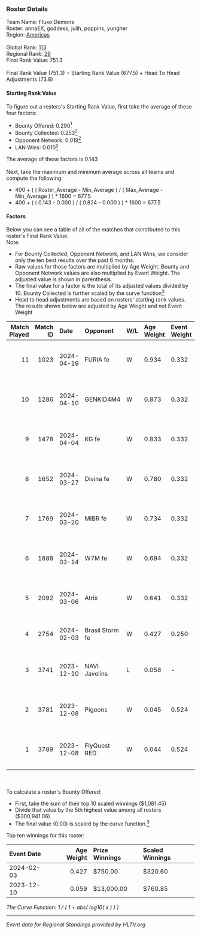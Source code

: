 ### Roster Details<br />
Team Name: Fluxo Demons<br />
Roster: annaEX, goddess, julih, poppins, yungher<br />
Region: [Americas]( ../standings_americas.md)<br />
<br />
Global Rank: [113](../standings_global.md)<br />
Regional Rank: [29]( ../standings_americas.md)<br />
Final Rank Value:  751.3<br />
<br />
Final Rank Value (751.3) = Starting Rank Value (677.5) + Head To Head Adjustments (73.8)<br />

#### Starting Rank Value<br />
To figure out a rosters's Starting Rank Value, first take the average of these four factors:<br />
- Bounty Offered: 0.290[<sup>1</sup>](#table2)
- Bounty Collected: 0.253[<sup>2</sup>](#table1)
- Opponent Network: 0.019[<sup>2</sup>](#table1)
- LAN Wins: 0.010[<sup>2</sup>](#table1)

The average of these factors is 0.143<br />
<br />
Next, take the maximum and minimum average across all teams and compute the following:<br />
- 400 + ( ( Roster_Average - Min_Average ) / ( Max_Average - Min_Average ) ) * 1600 = 677.5
- 400 + ( ( 0.143 - 0.000 ) / ( 0.824 - 0.000 ) ) * 1600 = 677.5


#### Factors<br />
Below you can see a table of all of the matches that contributed to this roster's Final Rank Value.<br />
Note:<br />

- For Bounty Collected, Opponent Network, and LAN Wins, we consider only the ten best results over the past 6 months.
- Raw values for those factors are multiplied by Age Weight. Bounty and Opponent Network values are also multiplied by Event Weight. The adjusted value is shown in parenthesis.
- The final value for a factor is the total of its adjusted values divided by 10. Bounty Collected is further scaled by the curve function[<sup>3</sup>](#curveFunction)
- Head to head adjustments are based on rosters' starting rank values. The results shown below are adjusted by Age Weight and not Event Weight
<span id="table1"></span><br />


| Match Played | Match ID | Date       | Opponent        | W/L | Age Weight | Event Weight | Bounty Collected | Opponent Network | LAN Wins  | H2H Adj. | Roster                                   |
| -: | -: | :- | :- | :- | :- | :- | :- | :- | :- | -: | :- |
|           11 |     1023 | 2024-04-19 | FURIA fe        | W   | 0.934      | 0.332        | 0.009 (0.003)    | 0.190 (0.059)    | 0 (0.000) |    14.63 | annaEX, goddess, julih, poppins, yungher |
|           10 |     1286 | 2024-04-10 | GENKID4M4       | W   | 0.873      | 0.332        | 0.004 (0.001)    | 0.048 (0.014)    | 0 (0.000) |     9.13 | annaEX, goddess, julih, poppins, yungher |
|            9 |     1478 | 2024-04-04 | KG fe           | W   | 0.833      | 0.332        | 0.003 (0.001)    | 0.022 (0.006)    | 0 (0.000) |     5.97 | annaEX, goddess, julih, poppins, yungher |
|            8 |     1652 | 2024-03-27 | Divina fe       | W   | 0.780      | 0.332        | 0.004 (0.001)    | 0.059 (0.015)    | 0 (0.000) |    10.13 | annaEX, goddess, julih, poppins, yungher |
|            7 |     1769 | 2024-03-20 | MIBR fe         | W   | 0.734      | 0.332        | 0.009 (0.002)    | 0.137 (0.033)    | 0 (0.000) |    10.74 | annaEX, goddess, julih, poppins, yungher |
|            6 |     1888 | 2024-03-14 | W7M fe          | W   | 0.694      | 0.332        | 0.004 (0.001)    | 0.090 (0.021)    | 0 (0.000) |     9.22 | annaEX, goddess, julih, poppins, yungher |
|            5 |     2092 | 2024-03-06 | Atrix           | W   | 0.641      | 0.332        | 0.005 (0.001)    | 0.136 (0.029)    | 0 (0.000) |     9.36 | annaEX, goddess, julih, poppins, yungher |
|            4 |     2754 | 2024-02-03 | Brasil Storm fe | W   | 0.427      | 0.250        | 0.000 (0.000)    | 0.000 (0.000)    | 0 (0.000) |     3.73 | annaEX, goddess, josi, julih, yungher    |
|            3 |     3741 | 2023-12-10 | NAVI Javelins   | L   | 0.058      | -            | -                | -                | -         |    -0.72 | goddess, julih, nani, poppins, yungher   |
|            2 |     3781 | 2023-12-08 | Pigeons         | W   | 0.045      | 0.524        | 0.025 (0.001)    | 0.310 (0.007)    | 1 (0.045) |     0.87 | goddess, julih, nani, poppins, yungher   |
|            1 |     3789 | 2023-12-08 | FlyQuest RED    | W   | 0.044      | 0.524        | 0.016 (0.000)    | 0.284 (0.006)    | 1 (0.044) |     0.78 | goddess, julih, nani, poppins, yungher   |

<br />
<span id="table2"></span><br />
To calculate a roster's Bounty Offered:<br />

- First, take the sum of their top 10 scaled winnings ($1,081.45)
- Divide that value by the 5th highest value among all rosters ($300,941.06)
- The final value (0.00) is scaled by the curve function.[<sup>3</sup>](#curveFunction)

Top ten winnings for this roster:<br />

| Event Date | Age Weight | Prize Winnings | Scaled Winnings |
| :- | -: | :- | :- |
| 2024-02-03 |      0.427 | $750.00        | $320.60         |
| 2023-12-10 |      0.059 | $13,000.00     | $760.85         |


<span id="curveFunction"></span>_The Curve Function: 1 / ( 1 + abs( log10( x ) ) )_<br />

---
_Event data for Regional Standings provided by HLTV.org_<br />
